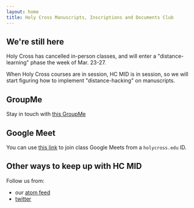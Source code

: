 ```yaml
---
layout: home
title: Holy Cross Manuscripts, Inscriptions and Documents Club
---
```


## We're still here

Holy Cross has cancelled in-person classes, and will enter a "distance-learning" phase the week of Mar. 23-27.

When Holy Cross courses are in session, HC MID is in session, so we will start figuring how to implement "distance-hacking" on manuscripts.



## GroupMe

Stay in touch with [this GroupMe](https://groupme.com/join_group/58665545/Qt7TqJWB)

## Google Meet

You can use [this link](https://meet.google.com/vpf-uvow-nim) to join class Google Meets from a `holycross.edu` ID.


## Other ways to keep up with HC MID

Follow us from:

- our [atom feed](atom.xml)
- [twitter](https://twitter.com/hcmid)
